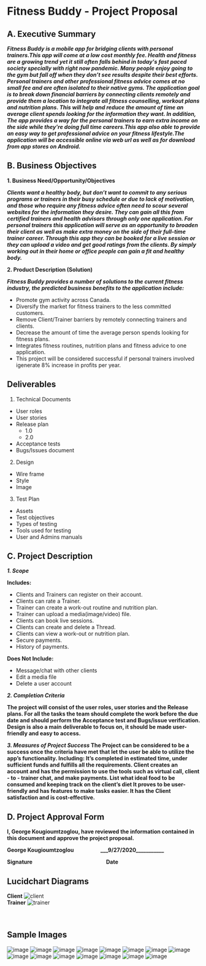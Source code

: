 # __Fitness Buddy - Project Proposal__



## A.	Executive Summary

**_Fitness Buddy is a mobile app for bridging clients with personal trainers.This app will come at a low cost monthly fee. Health and fitness are a growing trend yet it still often falls behind in today's fast paced society specially with right now pandemic. Many people enjoy going to the gym but fall off when they don’t see results despite their best efforts. Personal trainers and other professional fitness advice comes at no small fee and are often isolated to their native gyms.
The application goal is to break down financial barriers by connecting clients remotely and provide them a location to integrate all fitness counselling, workout plans and nutrition plans. This will help and reduce the amount of time an average client spends looking for the information they want. In addition, The app provides a way for the personal trainers to earn extra income on the side while they're doing full time careers.This app also able to provide an easy way to get professional advice on your fitness lifestyle.The application will be accessible online via web url as well as for download from app stores on Android._**

## B.	Business Objectives

**1. Business Need/Opportunity/Objectives**

**_Clients want a healthy body, but don’t want to commit to any serious programs or trainers in their busy schedule or due to lack of motivation, and those who require any fitness advice often need to scour several websites for the information they desire. They can gain all this from certified trainers and health advisors through only one application.
For personal trainers this application will serve as an opportunity to broaden their client as well as make extra money on the side of their full-time trainer career. Through this app they can be booked for a live session or they can upload a video and get good ratings from the clients. By simply working out in their home or office people can gain a fit and healthy body._**

**2. Product Description (Solution)**

**_Fitness Buddy provides a number of solutions to the current fitness industry, the predicted business benefits to the application include:_**

- Promote gym activity across Canada.
- Diversify the market for fitness trainers to the less committed customers.
- Remove Client/Trainer barriers by remotely connecting trainers and clients.
- Decrease the amount of time the average person spends looking for fitness plans.
- Integrates fitness routines, nutrition plans and fitness advice to one application.
- This project will be considered successful if personal trainers involved igenerate 8% increase in profits per year.

## Deliverables

1. Technical Documents
- User roles
- User stories
- Release plan
  - 1.0
  - 2.0
- Acceptance tests
- Bugs/Issues document
2. Design
- Wire frame
- Style
- Image
3. Test Plan
- Assets
- Test objectives
- Types of testing
- Tools used for testing
- User and Admins manuals

## C.	Project Description

**_1. Scope_**

**Includes:**
- Clients and Trainers can register on their account.
- Clients can rate a Trainer.
- Trainer can create a work-out routine and nutrition plan.
- Trainer can upload a media(image/video) file.
- Clients can book live sessions.
- Clients can create and delete a Thread.
- Clients can view a work-out or nutrition plan.
- Secure payments.
- History of payments.

**Does Not Include:**
- Message/chat with other clients
- Edit a media file
- Delete a user account

**_2. Completion Criteria_**

**The project will consist of the user roles, user stories and the Release plans. For all the tasks the team should complete the work before the due date and should perform the Acceptance test and Bugs/issue verification. Design is also a main deliverable to focus on, it should be made user-friendly and easy to access.**

**_3. Measures of Project Success_
The Project can be considered to be a success once the criteria have met that let the user be able to utilize the app’s functionality. Including:
It’s completed in estimated time, under sufficient funds and fulfills all the requirements.
Client creates an account and has the permission to use the tools such as virtual call, client - to - trainer chat, and make payments.
List what ideal food to be consumed and keeping track on the client’s diet
It proves to be user-friendly and has features to make tasks easier.
It has the Client satisfaction and is cost-effective.**


## D.	Project Approval Form
**I, George Kougioumtzoglou, have reviewed the information contained in this document and approve the project proposal.**

**George Kougioumtzoglou&nbsp;&nbsp;&nbsp;&nbsp;&nbsp;&nbsp;&nbsp;&nbsp;&nbsp;&nbsp;&nbsp;&nbsp;&nbsp;&nbsp;&nbsp;&nbsp;&nbsp;&nbsp;&nbsp;&nbsp;&nbsp;\_\_\_9/27/2020\_\_\_\_\_\_\_\_\_\_\_**

**Signature&nbsp;&nbsp;&nbsp;&nbsp;&nbsp;&nbsp;&nbsp;&nbsp;&nbsp;&nbsp;&nbsp;&nbsp;&nbsp;&nbsp;&nbsp;&nbsp;&nbsp;&nbsp;&nbsp;&nbsp;&nbsp;&nbsp;&nbsp;&nbsp;&nbsp;&nbsp;&nbsp;&nbsp;&nbsp;&nbsp;&nbsp;&nbsp;&nbsp;&nbsp;&nbsp;&nbsp;&nbsp;&nbsp;&nbsp;&nbsp;&nbsp;&nbsp;&nbsp;&nbsp;&nbsp;&nbsp;&nbsp;&nbsp;&nbsp;&nbsp;&nbsp;&nbsp;&nbsp;&nbsp;&nbsp;&nbsp;&nbsp;&nbsp;Date**


## Lucidchart Diagrams

**Client**
![client](https://user-images.githubusercontent.com/26337048/97508280-91904d80-1955-11eb-8e41-8920bd94242c.PNG)<br>
**Trainer**
![trainer](https://user-images.githubusercontent.com/26337048/97508532-37dc5300-1956-11eb-8d0b-eda56d8a8c64.png)<br>
<br>
<br>
## Sample Images
![image](https://user-images.githubusercontent.com/26337048/101220371-8ff02e80-3653-11eb-8e88-bd5e65a67fe9.png)
![image](https://user-images.githubusercontent.com/26337048/101220376-91b9f200-3653-11eb-86c7-4780ba4a9933.png)
![image](https://user-images.githubusercontent.com/26337048/101220384-941c4c00-3653-11eb-8ddc-c0a3e2a72f4a.png)
![image](https://user-images.githubusercontent.com/26337048/101220390-97173c80-3653-11eb-904f-2709d48e03df.png)
![image](https://user-images.githubusercontent.com/26337048/101220396-99799680-3653-11eb-848b-e8c7dc09354b.png)
![image](https://user-images.githubusercontent.com/26337048/101220398-9b435a00-3653-11eb-8ccb-e616e42a0b9b.png)
![image](https://user-images.githubusercontent.com/26337048/101220404-9d0d1d80-3653-11eb-9ceb-6892abd799db.png)
![image](https://user-images.githubusercontent.com/26337048/101220409-9f6f7780-3653-11eb-8ca3-f290c2d2a459.png)
![image](https://user-images.githubusercontent.com/26337048/101220416-a26a6800-3653-11eb-9662-cf4d0a50225c.png)
![image](https://user-images.githubusercontent.com/26337048/101220421-a4342b80-3653-11eb-8700-444d8afff097.png)
![image](https://user-images.githubusercontent.com/26337048/101220423-a6968580-3653-11eb-8108-5ef22162587a.png)
![image](https://user-images.githubusercontent.com/26337048/101220426-a8604900-3653-11eb-8326-02455f7fc87c.png)
![image](https://user-images.githubusercontent.com/26337048/101220431-ab5b3980-3653-11eb-9a10-cd5a8090aed4.png)
![image](https://user-images.githubusercontent.com/26337048/101220436-ad24fd00-3653-11eb-9459-87b0e4585bb1.png)
![image](https://user-images.githubusercontent.com/26337048/101220442-aeeec080-3653-11eb-8dc6-09efcf77d9d1.png)

